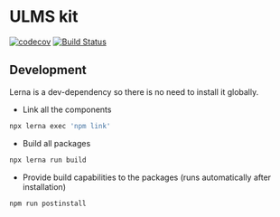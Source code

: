 # ULMS kit

[![codecov](https://codecov.io/gh/netology-group/ulms-media-ui/branch/add-package-manager/graph/badge.svg?token=e10nIirTN9)](https://codecov.io/gh/netology-group/ulms-media-ui)
[![Build Status](https://netology-group.semaphoreci.com/badges/ulms-media-ui/branches/master.svg?style=shields)](https://netology-group.semaphoreci.com/projects/ulms-media-ui)

## Development

Lerna is a dev-dependency so there is no need to install it globally.

- Link all the components

```bash
npx lerna exec 'npm link'
```

- Build all packages

```bash
npx lerna run build
```

- Provide build capabilities to the packages (runs automatically after installation)

```bash
npm run postinstall
```
